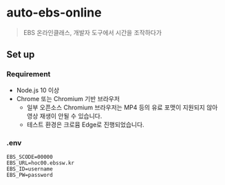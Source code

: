 # auto-ebs-online

> EBS 온라인클래스, 개발자 도구에서 시간을 조작하다가

## Set up

### Requirement

- Node.js 10 이상
- Chrome 또는 Chromium 기반 브라우저
  - 일부 오픈소스 Chromium 브라우저는 MP4 등의 유료 포맷이 지원되지 않아 영상 재생이 안될 수 있습니다.
  - 테스트 환경은 크로뮴 Edge로 진행되었습니다.

### .env

```
EBS_SCODE=00000
EBS_URL=hoc00.ebssw.kr
EBS_ID=username
EBS_PW=password
```
